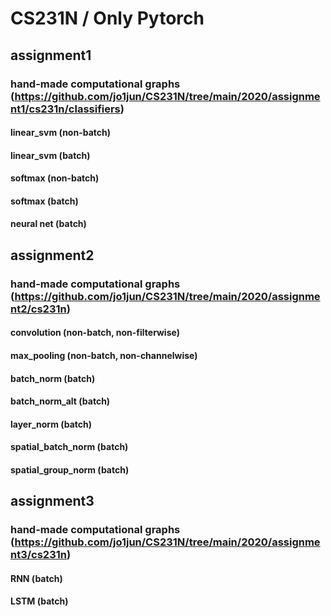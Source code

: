 # CS231N / Only Pytorch

## assignment1
### hand-made computational graphs (https://github.com/jo1jun/CS231N/tree/main/2020/assignment1/cs231n/classifiers)
#### linear_svm (non-batch)
#### linear_svm (batch)
#### softmax (non-batch)
#### softmax (batch)
#### neural net (batch)

## assignment2
### hand-made computational graphs (https://github.com/jo1jun/CS231N/tree/main/2020/assignment2/cs231n)
#### convolution (non-batch, non-filterwise)
#### max_pooling (non-batch, non-channelwise)
#### batch_norm (batch)
#### batch_norm_alt (batch)
#### layer_norm (batch)
#### spatial_batch_norm (batch)
#### spatial_group_norm (batch)

## assignment3
### hand-made computational graphs (https://github.com/jo1jun/CS231N/tree/main/2020/assignment3/cs231n)
#### RNN (batch)
#### LSTM (batch)
